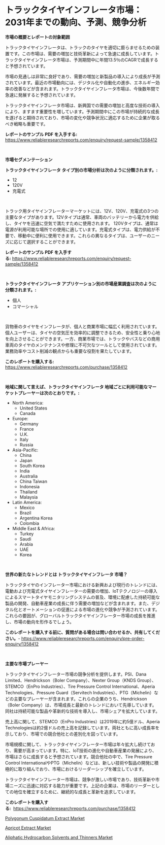 <p><h1>トラックタイヤインフレータ市場：2031年までの動向、予測、競争分析</h1></p><p><strong>市場の概要とレポートの対象範囲</strong></p>
<p><p>トラックタイヤインフレータは、トラックのタイヤを適切に膨らませるための装置です。この市場は、需要の増加と技術革新によって急速に成長しています。トラックタイヤインフレータ市場は、予測期間中に年間13.5％のCAGRで成長すると予想されています。</p><p>市場の見通しは非常に良好であり、需要の増加と新製品の導入により成長が予測されています。最近の市場動向には、デジタル化や自動化の進歩、エネルギー効率の改善などが含まれます。トラックタイヤインフレータ市場は、今後数年間で急速に発展すると予想されています。</p><p>トラックタイヤインフレータ市場は、新興国での需要の増加と高度な技術の導入により、ますます重要性を増しています。予測期間中にこの市場が持続的な成長を遂げると期待されており、市場の変化や競争状況に適応するために企業が取るべき戦略も重要です。</p></p>
<p><strong>レポートのサンプル PDF を入手する:</strong> <a href="https://www.reliableresearchreports.com/enquiry/request-sample/1358412">https://www.reliableresearchreports.com/enquiry/request-sample/1358412</a></p>
<p>&nbsp;</p>
<p><strong>市場セグメンテーション</strong></p>
<p><strong>トラックタイヤインフレータ タイプ別の市場分析は次のように分類されます。:</strong></p>
<p><ul><li>12</li><li>120V</li><li>充電式</li></ul></p>
<p>&nbsp;</p>
<p><p>トラック用タイヤインフレーターマーケットには、12V、120V、充電式の3つの主要なタイプがあります。12Vタイプは通常、車両のバッテリーから電力を供給し、タイヤを迅速に空気で満たすために使用されます。 120Vタイプは、通常は電源が利用可能な場所での使用に適しています。充電式タイプは、電力供給が不要で、移動中に便利に使用できます。これらの異なるタイプは、ユーザーのニーズに応じて選択することができます。</p></p>
<p><strong>レポートのサンプル PDF を入手する:</strong>&nbsp;<a href="https://www.reliableresearchreports.com/enquiry/request-sample/1358412">https://www.reliableresearchreports.com/enquiry/request-sample/1358412</a></p>
<p>&nbsp;</p>
<p><strong> トラックタイヤインフレータ アプリケーション別の市場産業調査は次のように分類されます。:</strong></p>
<p><ul><li>個人</li><li>コマーシャル</li></ul></p>
<p>&nbsp;</p>
<p><p>貨物車のタイヤをインフレータが、個人と商業市場に幅広く利用されています。個人ユーザーは、タイヤの空気圧を効率的に調整できるため、安全性と乗り心地を向上させることができます。一方、商業市場では、トラックやバスなどの商用車両のタイヤのメンテナンスや修理に不可欠なツールとして使用されています。業務効率やコスト削減の観点からも重要な役割を果たしています。</p></p>
<p><strong>このレポートを購入する:</strong>&nbsp; <a href="https://www.reliableresearchreports.com/purchase/1358412">https://www.reliableresearchreports.com/purchase/1358412</a></p>
<p>&nbsp;</p>
<p><strong>地域に関して言えば、トラックタイヤインフレータ 地域ごとに利用可能なマーケットプレーヤーは次のとおりです。:</strong></p>
<p><ul>
    <li>
        North America:
        <ul>
            <li>United States</li>
            <li>Canada</li>
        </ul>
    </li>
    <li>
        Europe:
        <ul>
            <li>Germany</li>
            <li>France</li>
            <li>U.K.</li>
            <li>Italy</li>
            <li>Russia</li>
        </ul>
    </li>
    <li>
        Asia-Pacific:
        <ul>
            <li>China</li>
            <li>Japan</li>
            <li>South Korea</li>
            <li>India</li>
            <li>Australia</li>
            <li>China Taiwan</li>
            <li>Indonesia</li>
            <li>Thailand</li>
            <li>Malaysia</li>
        </ul>
    </li>
    <li>
        Latin America:
        <ul>
            <li>Mexico</li>
            <li>Brazil</li>
            <li>Argentina Korea</li>
            <li>Colombia</li>
        </ul>
    </li>
    <li>
        Middle East & Africa:
        <ul>
            <li>Turkey</li>
            <li>Saudi</li>
            <li>Arabia</li>
            <li>UAE</li>
            <li>Korea</li>
        </ul>
    </li>
    </ul></p>
<p>&nbsp;</p>
<p><strong>世界の新たなトレンドとは トラックタイヤインフレータ 市場？</strong></p>
<p><p>トラックタイヤのインフレーター市場における新興および現行のトレンドには、電動および充電式タイヤインフレーターの需要の増加、IoTテクノロジーの導入によるスマートタイヤモニタリングシステムの普及、環境に配慮した持続可能な製品の開発、自動車産業の成長に伴う需要の増加などが含まれます。また、デジタル化とオートメーションの促進による市場の進化や競争が予測されています。これらの要因が、グローバルトラックタイヤインフレーター市場の成長を推進し、市場の動向を形作るでしょう。</p></p>
<p><strong>このレポートを購入する前に、質問がある場合は問い合わせるか、共有してください。</strong>- <a href="https://www.reliableresearchreports.com/enquiry/pre-order-enquiry/1358412">https://www.reliableresearchreports.com/enquiry/pre-order-enquiry/1358412</a></p>
<p>&nbsp;</p>
<p><strong>主要な市場プレーヤー</strong></p>
<p><p>トラックタイヤインフレーター市場の競争分析を提供します。PSI、Dana Limited、Hendrickson（Boler Company）、Nexter Group（KNDS Group）、STEMCO（EnPro Industries）、Tire Pressure Control International、Aperia Technologies、Pressure Guard（Servitech Industries）、PTG（Michelin）などの主要なプレーヤーが含まれます。これらの企業のうち、Hendrickson（Boler Company）は、市場成長と最新のトレンドにおいて先導しています。同社は持続可能な製品や革新的な技術を導入し、市場シェアを拡大しています。</p><p>売上高に関して、STEMCO（EnPro Industries）は2019年に約5億ドル、Aperia Technologiesは約2億ドルの売上高を記録しています。両社ともに高い成長率を示しており、市場での競合他社との差別化を図っています。</p><p>市場規模に関して、トラックタイヤインフレーター市場は年々拡大し続けており、需要が高まっています。特に、IoT技術の進化や自動車産業の発展により、市場はさらに成長すると予想されています。競合他社の中で、Tire Pressure Control InternationalやPTG（Michelin）などは、新しい技術や製品の開発に積極的に取り組んでおり、市場におけるリーダーシップを確立しています。</p><p>トラックタイヤインフレーター市場は、競争が激しい市場であり、技術革新や市場ニーズに迅速に対応する能力が重要です。上記の企業は、市場のリーダーとしての地位を確立するために、継続的な成長と革新を追求しています。</p></p>
<p><strong>このレポートを購入する:</strong>&nbsp;&nbsp;<a href="https://www.reliableresearchreports.com/purchase/1358412">https://www.reliableresearchreports.com/purchase/1358412</a></p>
<p><p><a href="https://github.com/wusalecollins540tpqoz/Market-Research-Report-List-1/blob/main/polygonum-cuspidatum-extract-market.md">Polygonum Cuspidatum Extract Market</a></p><p><a href="https://github.com/pjcfca/Market-Research-Report-List-1/blob/main/apricot-extract-market.md">Apricot Extract Market</a></p><p><a href="https://github.com/johnbach50/Market-Research-Report-List-2/blob/main/aliphatic-hydrocarbon-solvents-and-thinners-market.md">Aliphatic Hydrocarbon Solvents and Thinners Market</a></p></p>